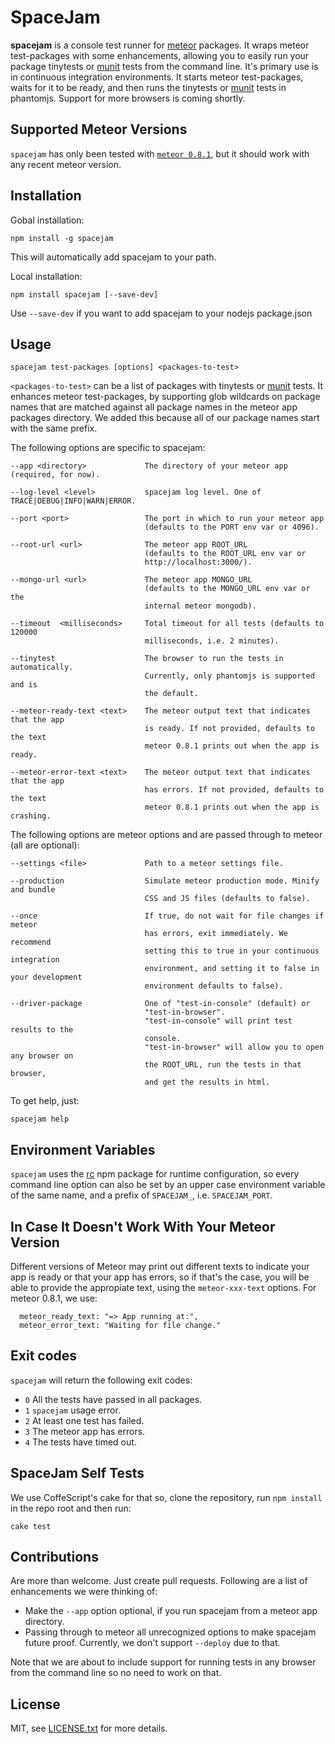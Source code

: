 SpaceJam
========

**spacejam** is a console test runner for [meteor](https://www.meteor.com/) packages. It wraps meteor test-packages with some enhancements, allowing you to easily run your package tinytests or [munit](https://atmospherejs.com/package/munit) tests from the command line. It's primary use is in continuous integration environments. It starts meteor test-packages, waits for it to be ready, and then runs the tinytests or [munit](https://atmospherejs.com/package/munit) tests in phantomjs. Support for more browsers is coming shortly.

Supported Meteor Versions
-------------------------
```spacejam``` has only been tested with [```meteor 0.8.1```](https://github.com/meteor/meteor/tree/release/0.8.1/), but it should work with any recent meteor version.

Installation
------------
Gobal installation:

    npm install -g spacejam
This will automatically add spacejam to your path.

Local installation:

    npm install spacejam [--save-dev]
Use `--save-dev` if you want to add spacejam to your nodejs package.json

Usage
-----

    spacejam test-packages [options] <packages-to-test>

`<packages-to-test>` can be a list of packages with tinytests or [munit](https://atmospherejs.com/package/munit) tests.
It enhances meteor test-packages, by supporting glob wildcards on package names that are matched against all package names in the meteor app packages directory. We added this because all of our package names start with the same prefix.
    
The following options are specific to spacejam:

    --app <directory>             The directory of your meteor app (required, for now).
    
    --log-level <level>           spacejam log level. One of TRACE|DEBUG|INFO|WARN|ERROR.
    
    --port <port>                 The port in which to run your meteor app 
                                  (defaults to the PORT env var or 4096).
                                  
    --root-url <url>              The meteor app ROOT_URL 
                                  (defaults to the ROOT_URL env var or 
                                  http://localhost:3000/).
                                  
    --mongo-url <url>             The meteor app MONGO_URL
                                  (defaults to the MONGO_URL env var or the 
                                  internal meteor mongodb).
                                  
    --timeout  <milliseconds>     Total timeout for all tests (defaults to 120000
                                  milliseconds, i.e. 2 minutes).
                                  
    --tinytest                    The browser to run the tests in automatically.
                                  Currently, only phantomjs is supported and is
                                  the default.
                                  
    --meteor-ready-text <text>    The meteor output text that indicates that the app
                                  is ready. If not provided, defaults to the text
                                  meteor 0.8.1 prints out when the app is ready.
                                    
    --meteor-error-text <text>    The meteor output text that indicates that the app
                                  has errors. If not provided, defaults to the text
                                  meteor 0.8.1 prints out when the app is crashing.

The following options are meteor options and are passed through to meteor (all are optional):

    --settings <file>             Path to a meteor settings file.
    
    --production                  Simulate meteor production mode. Minify and bundle 
                                  CSS and JS files (defaults to false).
                                  
    --once                        If true, do not wait for file changes if meteor 
                                  has errors, exit immediately. We recommend 
                                  setting this to true in your continuous integration 
                                  environment, and setting it to false in your development 
                                  environment defaults to false).
                                  
    --driver-package              One of "test-in-console" (default) or
                                  "test-in-browser".
                                  "test-in-console" will print test results to the
                                  console.
                                  "test-in-browser" will allow you to open any browser on
                                  the ROOT_URL, run the tests in that browser,
                                  and get the results in html.
 
 To get help, just:
    
    spacejam help


Environment Variables
---------------------

```spacejam``` uses the [rc](https://www.npmjs.org/package/rc) npm package 
for runtime configuration, so every command line option can also be set by an upper case environment variable of the same name, and a prefix of ```SPACEJAM_```, i.e. ```SPACEJAM_PORT```.

In Case It Doesn't Work With Your Meteor Version
------------------------------------------------

Different versions of Meteor may print out different texts to indicate your app is ready or that your app has errors, so if that's the case, you will be able to provide the appropiate text, using the `meteor-xxx-text` options. For meteor 0.8.1, we use:

      meteor_ready_text: "=> App running at:",
      meteor_error_text: "Waiting for file change."

Exit codes
----------

```spacejam``` will return the following exit codes:

* ```0``` All the tests have passed in all packages.
* ```1``` ```spacejam``` usage error.
* ```2``` At least one test has failed.
* ```3``` The meteor app has errors.
* ```4``` The tests have timed out.

SpaceJam Self Tests
-------------------
We use CoffeScript's cake for that so, clone the repository, run `npm install` in the repo root and then run: 

`cake test`

Contributions
-------------
Are more than welcome. Just create pull requests. Following are a list of enhancements we were thinking of:

* Make the `--app` option optional, if you run spacejam from a meteor app directory.
* Passing through to meteor all unrecognized options to make spacejam future proof. Currently, we don't support `--deploy` due to that.

Note that we are about to include support for running tests in any browser from the command line so no need to work on that.

License
--
MIT, see [LICENSE.txt](LICENSE.txt) for more details.
